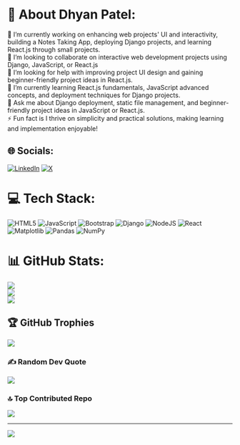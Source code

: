 # 💫 About Dhyan Patel:
🔭 I’m currently working on enhancing web projects' UI and interactivity, building a Notes Taking App, deploying Django projects, and learning React.js through small projects.<br>👯 I’m looking to collaborate on interactive web development projects using Django, JavaScript, or React.js<br>🤝 I’m looking for help with improving project UI design and gaining beginner-friendly project ideas in React.js.<br>🌱 I’m currently learning React.js fundamentals, JavaScript advanced concepts, and deployment techniques for Django projects.<br>💬 Ask me about Django deployment, static file management, and beginner-friendly project ideas in JavaScript or React.js.<br>⚡ Fun fact is I thrive on simplicity and practical solutions, making learning and implementation enjoyable!


## 🌐 Socials:
[![LinkedIn](https://img.shields.io/badge/LinkedIn-%230077B5.svg?logo=linkedin&logoColor=white)](https://linkedin.com/in/dhyan-patel-750246328) [![X](https://img.shields.io/badge/X-black.svg?logo=X&logoColor=white)](https://x.com/dhyaannnnn) 

# 💻 Tech Stack:
![HTML5](https://img.shields.io/badge/html5-%23E34F26.svg?style=flat&logo=html5&logoColor=white) ![JavaScript](https://img.shields.io/badge/javascript-%23323330.svg?style=flat&logo=javascript&logoColor=%23F7DF1E) ![Bootstrap](https://img.shields.io/badge/bootstrap-%238511FA.svg?style=flat&logo=bootstrap&logoColor=white) ![Django](https://img.shields.io/badge/django-%23092E20.svg?style=flat&logo=django&logoColor=white) ![NodeJS](https://img.shields.io/badge/node.js-6DA55F?style=flat&logo=node.js&logoColor=white) ![React](https://img.shields.io/badge/react-%2320232a.svg?style=flat&logo=react&logoColor=%2361DAFB) ![Matplotlib](https://img.shields.io/badge/Matplotlib-%23ffffff.svg?style=flat&logo=Matplotlib&logoColor=black) ![Pandas](https://img.shields.io/badge/pandas-%23150458.svg?style=flat&logo=pandas&logoColor=white) ![NumPy](https://img.shields.io/badge/numpy-%23013243.svg?style=flat&logo=numpy&logoColor=white)
# 📊 GitHub Stats:
![](https://github-readme-stats.vercel.app/api?username=dhyan2815&theme=dark&hide_border=false&include_all_commits=true&count_private=true)<br/>
![](https://github-readme-streak-stats.herokuapp.com/?user=dhyan2815&theme=dark&hide_border=false)<br/>
![](https://github-readme-stats.vercel.app/api/top-langs/?username=dhyan2815&theme=dark&hide_border=false&include_all_commits=true&count_private=true&layout=compact)

## 🏆 GitHub Trophies
![](https://github-profile-trophy.vercel.app/?username=dhyan2815&theme=dark&no-frame=false&no-bg=true&margin-w=4)

### ✍️ Random Dev Quote
![](https://quotes-github-readme.vercel.app/api?type=horizontal&theme=merko)

### 🔝 Top Contributed Repo
![](https://github-contributor-stats.vercel.app/api?username=dhyan2815&limit=5&theme=dark&combine_all_yearly_contributions=true)

---
[![](https://visitcount.itsvg.in/api?id=dhyan2815&icon=1&color=0)](https://visitcount.itsvg.in)

<!-- Proudly created with GPRM ( https://gprm.itsvg.in ) -->
